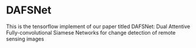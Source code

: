 # DAFSNet
This is the tensorflow implement of our paper titled DAFSNet: Dual Attentive Fully-convolutional Siamese Networks for change detection of remote sensing images
